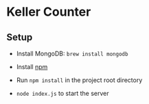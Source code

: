 # Keller Counter

## Setup

- Install MongoDB: `brew install mongodb`

- Install [npm](https://www.npmjs.com/)

- Run `npm install` in the project root directory

- `node index.js` to start the server
